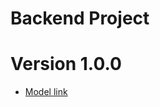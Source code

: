 # Backend Project
# Version 1.0.0

- [Model link](https://app.eraser.io/workspace/YtPqZ1VogxGy1jzIDkzj)